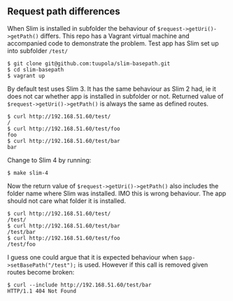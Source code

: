 ## Request path differences

When Slim is installed in subfolder the behaviour of `$request->getUri()->getPath()` differs. This repo has a Vagrant virtual machine and accompanied code to demonstrate the problem. Test app has Slim set up into subfolder `/test/`

```
$ git clone git@github.com:tuupola/slim-basepath.git
$ cd slim-basepath
$ vagrant up
```

By default test uses Slim 3. It has the same behaviour as Slim 2 had, ie it does not car whether app is installed in subfolder or not. Returned value of `$request->getUri()->getPath()` is always the same as defined routes.


```
$ curl http://192.168.51.60/test/
/
$ curl http://192.168.51.60/test/foo
foo
$ curl http://192.168.51.60/test/bar
bar
```

Change to Slim 4 by running:

```
$ make slim-4
```

Now the return value of `$request->getUri()->getPath()` also includes the folder name where Slim was installed. IMO this is wrong behaviour. The app should not care what folder it is installed.

```
$ curl http://192.168.51.60/test/
/test/
$ curl http://192.168.51.60/test/bar
/test/bar
$ curl http://192.168.51.60/test/foo
/test/foo
```

I guess one could argue that it is expected behaviour when `$app->setBasePath("/test");` is used. However if this call is removed given routes become broken:

```
$ curl --include http://192.168.51.60/test/bar
HTTP/1.1 404 Not Found
```


